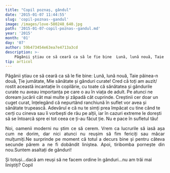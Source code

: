 ```yaml
---
title: "Copil poznaș, gândul"
date: '2015-01-07 11:44:55'
slug: 'copil-poznas--gandul'
image: /images/love-580248_640.jpg
path: '2015-01-07-copil-poznas--gandul.md'
year: '2015'
month: '01'
day: '07'
author: 59b473454e63ea7e4713a3cd
description: >-
    Păgânii știau ce să ceară ca să le fie bine  Lună, lună nouă, Taie pâinea-n două, Ție jumătate, Mie sănătate și gânduri curate! Cred că toți am auzit/ rostit această incantație în copilărie, cu toate 
tip: articol
---
```

<div class="kg-card-markdown"><p>Păgânii știau ce să ceară ca să le fie bine: Lună, lună nouă, Taie pâinea-n două, Ție jumătate, Mie sănătate și gânduri curate! Cred că toți am auzit/ rostit această incantație în copilărie, cu toate că sănătatea și gândurile curate nu aveau importanța pe care o au în viața de adult. Pe atunci ne doream jucării cât mai multe și zăpadă cât cuprinde. Creștinii cer doar un cuget curat, înțelegând că nepurtând ranchiună în suflet vor avea și sănătate trupească. Adevărul e că nu te simți prea împăcat cu tine când te cerți cu cineva sau îi vorbești de rău pe alții, iar în cazuri extreme le dorești să se întoarcă spre ei tot ceea ce ți-au făcut ție. Nu e pace în sufletul tău!</p>
<p align="JUSTIFY">Noi, oamenii moderni nu știm ce să cerem. Vrem ca lucrurile să iasă așa cum ne dorim, dar nici atunci nu reușim să fim fericiți sau măcar mulțumiți.Ne surprinde pe moment că totul a decurs bine și pentru câteva secunde părem a ne fi dobândit liniștea. Apoi, tiribomba pornește din nou.Suntem asaltați de gânduri!<span style="font-family: 'Times New Roman', serif;"><span style="font-size: large;"> </span></span></p>
<p>Și totuși...dacă am reuși să ne facem ordine în gânduri...nu am trăi mai liniștiți? Copil  </p>
<p> </p>
</div>
    